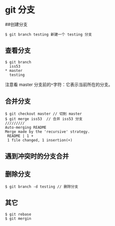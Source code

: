 # git 分支
##创建分支
```shell
$ git branch testing 新建一个 testing 分支
```
## 查看分支
```shell
$ git branch
  iss53
* master
  testing
  ```
注意看 master 分支前的` * `字符：它表示当前所在的分支。
## 合并分支
```shell
$ git checkout master // 切到 master
$ git merge iss53  // 合并 iss53 分支
/////////
Auto-merging README
Merge made by the 'recursive' strategy.
 README | 1 +
 1 file changed, 1 insertion(+)
```
## 遇到冲突时的分支合并
## 删除分支
```shell
$ git branch -d testing // 删除分支
```
## 其它
```shell
$ git rebase
$ git mergin
```
